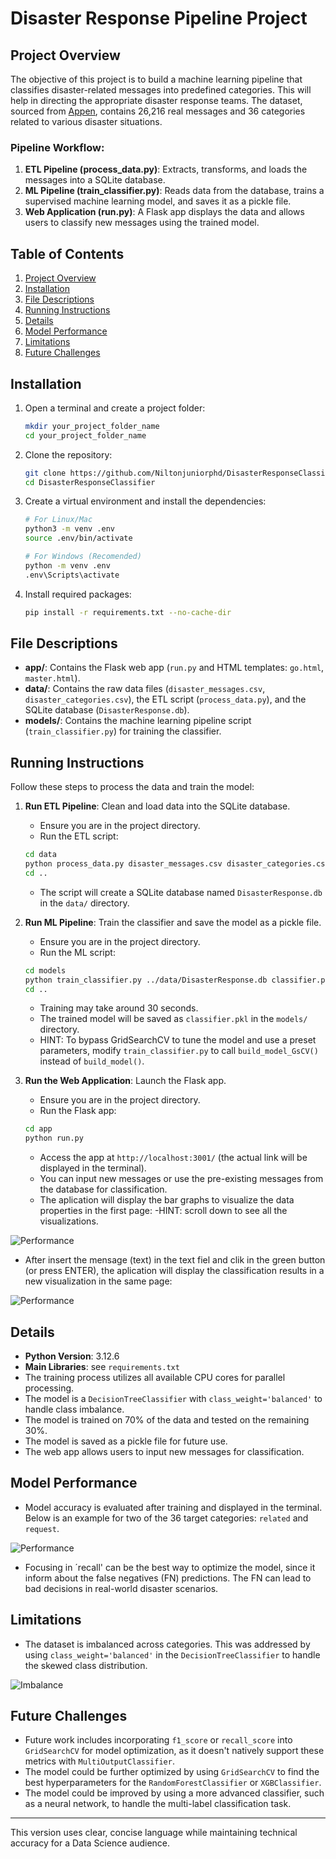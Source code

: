# Disaster Response Pipeline Project

## Project Overview

The objective of this project is to build a machine learning pipeline that classifies disaster-related messages into predefined categories. This will help in directing the appropriate disaster response teams. The dataset, sourced from [Appen](https://www.appen.com/), contains 26,216 real messages and 36 categories related to various disaster situations.

### Pipeline Workflow:

1. **ETL Pipeline (process_data.py)**: Extracts, transforms, and loads the messages into a SQLite database.
2. **ML Pipeline (train_classifier.py)**: Reads data from the database, trains a supervised machine learning model, and saves it as a pickle file.
3. **Web Application (run.py)**: A Flask app displays the data and allows users to classify new messages using the trained model.

## Table of Contents
1. [Project Overview](#project-overview)
2. [Installation](#installation)
3. [File Descriptions](#file-descriptions)
4. [Running Instructions](#running-instructions)
5. [Details](#details)
6. [Model Performance](#model-performance)
7. [Limitations](#limitations)
8. [Future Challenges](#future-challenges)

## Installation

1. Open a terminal and create a project folder:
   ```bash
   mkdir your_project_folder_name
   cd your_project_folder_name
   ```
2. Clone the repository:
   ```bash
   git clone https://github.com/Niltonjuniorphd/DisasterResponseClassifier
   cd DisasterResponseClassifier
   ```
3. Create a virtual environment and install the dependencies:
   ```bash
   # For Linux/Mac
   python3 -m venv .env
   source .env/bin/activate  
   ```

   ```bash
   # For Windows (Recomended)
   python -m venv .env
   .env\Scripts\activate  
   ```

4. Install required packages:
   ```bash
   pip install -r requirements.txt --no-cache-dir
   ```

## File Descriptions

- **app/**: Contains the Flask web app (`run.py` and HTML templates: `go.html`, `master.html`).
- **data/**: Contains the raw data files (`disaster_messages.csv`, `disaster_categories.csv`), the ETL script (`process_data.py`), and the SQLite database (`DisasterResponse.db`).
- **models/**: Contains the machine learning pipeline script (`train_classifier.py`) for training the classifier.

## Running Instructions

Follow these steps to process the data and train the model:

1. **Run ETL Pipeline**: Clean and load data into the SQLite database.
   - Ensure you are in the project directory.
   - Run the ETL script:
   ```bash
   cd data
   python process_data.py disaster_messages.csv disaster_categories.csv DisasterResponse.db
   cd ..
   ```
   - The script will create a SQLite database named `DisasterResponse.db` in the `data/` directory.
   
2. **Run ML Pipeline**: Train the classifier and save the model as a pickle file.
   - Ensure you are in the project directory.
   - Run the ML script:
   ```bash
   cd models
   python train_classifier.py ../data/DisasterResponse.db classifier.pkl
   cd ..
   ```
   - Training may take around 30 seconds.
   - The trained model will be saved as `classifier.pkl` in the `models/` directory.
   - HINT: To bypass GridSearchCV to tune the model and use a preset parameters, modify `train_classifier.py` to call `build_model_GsCV()` instead of `build_model()`. 

3. **Run the Web Application**: Launch the Flask app.
   - Ensure you are in the project directory.
   - Run the Flask app:
   ```bash
   cd app
   python run.py
   ```
   - Access the app at `http://localhost:3001/` (the actual link will be displayed in the terminal).
   - You can input new messages or use the pre-existing messages from the database for classification.
   - The aplication will display the bar graphs to visualize the data properties in the first page:
   -HINT: scroll down to see all the visualizations.

![Performance](data/first_page.png)

   - After insert the mensage (text) in the text fiel and clik in the green button (or press ENTER), the aplication will display the classification results in a new visualization in the same page:

![Performance](data/app_sample.png)

## Details

- **Python Version**: 3.12.6
- **Main Libraries**: see `requirements.txt`
- The training process utilizes all available CPU cores for parallel processing. 
- The model is a `DecisionTreeClassifier` with `class_weight='balanced'` to handle class imbalance.
- The model is trained on 70% of the data and tested on the remaining 30%.
- The model is saved as a pickle file for future use.
- The web app allows users to input new messages for classification.


## Model Performance

- Model accuracy is evaluated after training and displayed in the terminal. Below is an example for two of the 36 target categories: `related` and `request`.

![Performance](data/evaluatingModel.png)

- Focusing in ´recall' can be the best way to optimize the model, since it inform about the false negatives (FN) predictions. The FN can lead to bad decisions in real-world disaster scenarios. 


## Limitations

- The dataset is imbalanced across categories. This was addressed by using `class_weight='balanced'` in the `DecisionTreeClassifier` to handle the skewed class distribution.

![Imbalance](data/inbalance.png)


## Future Challenges

- Future work includes incorporating `f1_score` or `recall_score` into `GridSearchCV` for model optimization, as it doesn't natively support these metrics with `MultiOutputClassifier`.
- The model could be further optimized by using `GridSearchCV` to find the best hyperparameters for the `RandomForestClassifier` or `XGBClassifier`.
- The model could be improved by using a more advanced classifier, such as a neural network, to handle the multi-label classification task.

---

This version uses clear, concise language while maintaining technical accuracy for a Data Science audience.